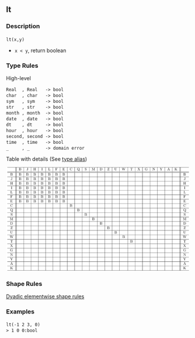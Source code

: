 ## lt

### Description

`lt(x,y)`

- `x < y`, return boolean

### Type Rules

High-level

```no-highlight
Real  , Real   -> bool
char  , char   -> bool
sym   , sym    -> bool
str   , str    -> bool
month , month  -> bool
date  , date   -> bool
dt    , dt     -> bool
hour  , hour   -> bool
second, second -> bool
time  , time   -> bool
_     , _      -> domain error
```

Table with details (See [type alias](../types.md))

![lt](../types/lt.png)

### Shape Rules

[Dyadic elementwise shape rules](../shapes.md#dyadic-elementwise)

### Examples

```no-highlight
lt(-1 2 3, 0)
> 1 0 0:bool
```
